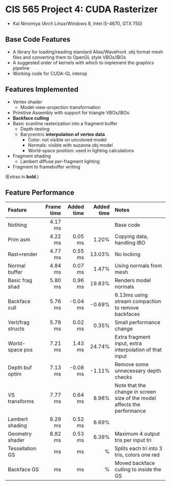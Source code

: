 CIS 565 Project 4: CUDA Rasterizer
==================================

* Kai Ninomiya (Arch Linux/Windows 8, Intel i5-4670, GTX 750)


Base Code Features
------------------

* A library for loading/reading standard Alias/Wavefront .obj format mesh files
  and converting them to OpenGL style VBOs/IBOs
* A suggested order of kernels with which to implement the graphics pipeline
* Working code for CUDA-GL interop


Features Implemented
--------------------

* Vertex shader
    * Model-view-projection transformation
* Primitive Assembly with support for triangle VBOs/IBOs
* **Backface culling**
* Basic scanline rasterization into a fragment buffer
    * Depth-testing
    * Barycentric **interpolation of vertex data**
        * Color: not visible on uncolored model
        * Normals: visible with suzanne.obj model
        * World-space position: used in lighting calculations
* Fragment shading
    * Lambert diffuse per-fragment lighting
* Fragment to framebuffer writing

(Extras in **bold**.)


Feature Performance
-------------------

| Feature           | Frame time | Added time | Added time | Notes
|:-------           | ----------:| ----------:| ----------:|:-----
| Nothing           |    4.17 ms |            |            | Base code
| Prim asm          |    4.22 ms |    0.05 ms |      1.20% | Copying data, handling IBO
| Rast+render       |    4.77 ms |    0.55 ms |     13.03% | No locking
| Normal buffer     |    4.84 ms |    0.07 ms |      1.47% | Using normals from mesh
| Basic frag shad   |    5.80 ms |    0.96 ms |     19.83% | Renders model normals
| Backface cull     |    5.76 ms |   -0.04 ms |     -0.69% | 6.13ms using stream compaction to remove backfaces
| Vert/frag structs |    5.78 ms |    0.02 ms |      0.35% | Small performance change
| World-space pos   |    7.21 ms |    1.43 ms |     24.74% | Extra fragment input, extra interpolation of that input
| Depth buf optim   |    7.13 ms |   -0.08 ms |     -1.11% | Remove some unnecessary depth checks
| VS transforms     |    7.77 ms |    0.64 ms |      8.98% | Note that the change in screen size of the model affects the performance
| Lambert shading   |    8.29 ms |    0.52 ms |      6.69% |
| Geometry shader   |    8.82 ms |    0.53 ms |      6.39% | Maximum 4 output tris per input tri
| Tessellation GS   |         ms |         ms |          % | Splits each tri into 3 tris, colors one red
| Backface GS       |         ms |         ms |          % | Moved backface culling to inside the GS

